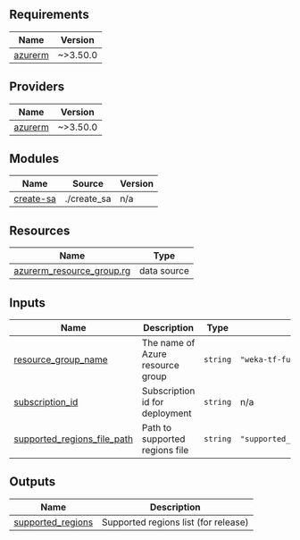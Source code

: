 <!-- BEGIN_TF_DOCS -->
## Requirements

| Name | Version |
|------|---------|
| <a name="requirement_azurerm"></a> [azurerm](#requirement\_azurerm) | ~>3.50.0 |

## Providers

| Name | Version |
|------|---------|
| <a name="provider_azurerm"></a> [azurerm](#provider\_azurerm) | ~>3.50.0 |

## Modules

| Name | Source | Version |
|------|--------|---------|
| <a name="module_create-sa"></a> [create-sa](#module\_create-sa) | ./create_sa | n/a |

## Resources

| Name | Type |
|------|------|
| [azurerm_resource_group.rg](https://registry.terraform.io/providers/hashicorp/azurerm/latest/docs/data-sources/resource_group) | data source |

## Inputs

| Name | Description | Type | Default | Required |
|------|-------------|------|---------|:--------:|
| <a name="input_resource_group_name"></a> [resource\_group\_name](#input\_resource\_group\_name) | The name of Azure resource group | `string` | `"weka-tf-functions"` | no |
| <a name="input_subscription_id"></a> [subscription\_id](#input\_subscription\_id) | Subscription id for deployment | `string` | n/a | yes |
| <a name="input_supported_regions_file_path"></a> [supported\_regions\_file\_path](#input\_supported\_regions\_file\_path) | Path to supported regions file | `string` | `"supported_regions/release.txt"` | no |

## Outputs

| Name | Description |
|------|-------------|
| <a name="output_supported_regions"></a> [supported\_regions](#output\_supported\_regions) | Supported regions list (for release) |
<!-- END_TF_DOCS -->